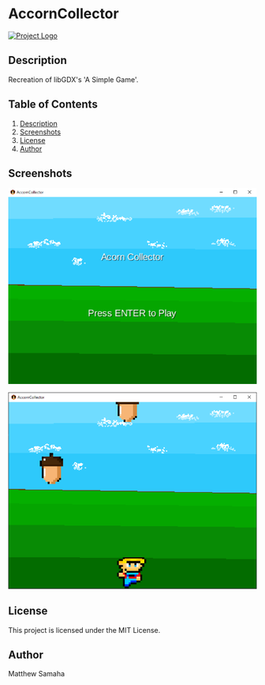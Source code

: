  # AccornCollector

[![Project Logo](https://github.com/mjsamaha/AccornCollector)](https://github.com/mjsamaha/AccornCollector)

## Description

Recreation of libGDX's 'A Simple Game'.

## Table of Contents

1.  [Description](#description)
2.  [Screenshots](#screenshots)
3.  [License](#license)
4.  [Author](#author)

## Screenshots

![Screenshot 1](https://github.com/mjsamaha/AccornCollector/blob/main/debugging/1.PNG)

![Screenshot 2](https://github.com/mjsamaha/AccornCollector/blob/main/debugging/2.PNG)

## License

This project is licensed under the MIT License.

## Author

Matthew Samaha
